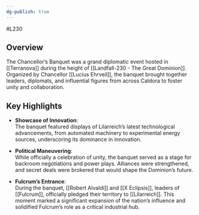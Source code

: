 ```yaml
---
dg-publish: true
---
```

#L230 
## Overview

The Chancellor’s Banquet was a grand diplomatic event hosted in [[Terranova]] during the height of [[Landfall-230 - The Great Dominion]]. Organized by Chancellor [[Lucius Ehrveil]], the banquet brought together leaders, diplomats, and influential figures from across Caldora to foster unity and collaboration.

## Key Highlights

- **Showcase of Innovation**:  
    The banquet featured displays of Lilarreich’s latest technological advancements, from automated machinery to experimental energy sources, underscoring its dominance in innovation.
    
- **Political Maneuvering**:  
    While officially a celebration of unity, the banquet served as a stage for backroom negotiations and power plays. Alliances were strengthened, and secret deals were brokered that would shape the Dominion’s future.
    
- **Fulcrum’s Entrance**:  
    During the banquet, [[Robert Alvaldi]] and [[X Eclipsis]], leaders of [[Fulcrum]], officially pledged their territory to [[Lilarreich]]. This moment marked a significant expansion of the nation’s influence and solidified Fulcrum’s role as a critical industrial hub.
    
